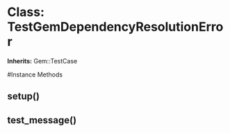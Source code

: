 # Class: TestGemDependencyResolutionError
**Inherits:** Gem::TestCase
    




#Instance Methods
## setup() [](#method-i-setup)

## test_message() [](#method-i-test_message)


